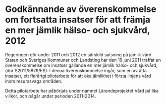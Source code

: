 # Godkännande av överenskommelse om fortsatta insatser för att främja en mer jämlik hälso- och sjukvård, 2012

Regeringen gör under 2011 och 2012 en särskild satsning på jämlik vård. Staten och Sveriges Kommuner och Landsting har den 16 juni 2011 träffat en överenskommelse om insatser gällande en mer jämlik hälso\- och sjukvård, (dnr S2011/5879/FS). I denna överenskommelse ingår, som en av åtta insatser, ett flerårigt pilotarbete för att öka jämlikhet i första linjens vård inom resurssvaga områden.

Detta pilotarbete har påbörjats under namnet Lärandeprojektet Vård på lika villkor, och pågår under perioden 2011\-2014\.
